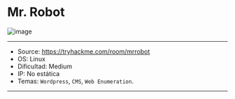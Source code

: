 # Mr. Robot

![image](https://github.com/JoseVazquez101/Writteups/assets/111292579/47dfdbc0-392c-44fb-99b1-ef8ca2979edb)

***
- Source: https://tryhackme.com/room/mrrobot
- OS: Linux
- Dificultad: Medium
- IP: No estática
- Temas: ``Wordpress``, `CMS`, `Web Enumeration`.
***
